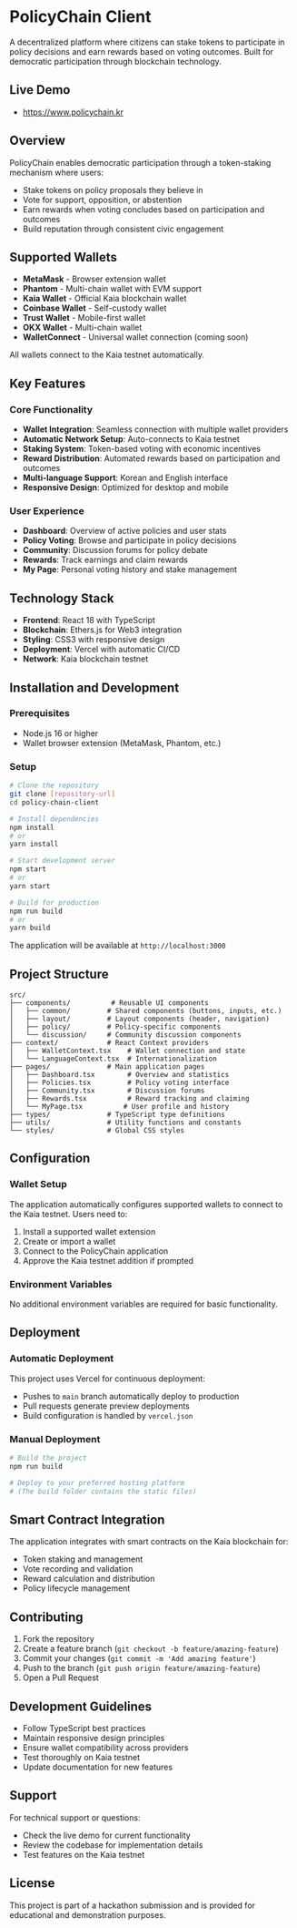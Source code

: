 # PolicyChain Client
A decentralized platform where citizens can stake tokens to participate in policy decisions and earn rewards based on voting outcomes. Built for democratic participation through blockchain technology.

## Live Demo
- https://www.policychain.kr

## Overview
PolicyChain enables democratic participation through a token-staking mechanism where users:
- Stake tokens on policy proposals they believe in
- Vote for support, opposition, or abstention
- Earn rewards when voting concludes based on participation and outcomes
- Build reputation through consistent civic engagement

## Supported Wallets
- **MetaMask** - Browser extension wallet
- **Phantom** - Multi-chain wallet with EVM support
- **Kaia Wallet** - Official Kaia blockchain wallet
- **Coinbase Wallet** - Self-custody wallet
- **Trust Wallet** - Mobile-first wallet
- **OKX Wallet** - Multi-chain wallet
- **WalletConnect** - Universal wallet connection (coming soon)

All wallets connect to the Kaia testnet automatically.

## Key Features
### Core Functionality
- **Wallet Integration**: Seamless connection with multiple wallet providers
- **Automatic Network Setup**: Auto-connects to Kaia testnet
- **Staking System**: Token-based voting with economic incentives
- **Reward Distribution**: Automated rewards based on participation and outcomes
- **Multi-language Support**: Korean and English interface
- **Responsive Design**: Optimized for desktop and mobile

### User Experience
- **Dashboard**: Overview of active policies and user stats
- **Policy Voting**: Browse and participate in policy decisions
- **Community**: Discussion forums for policy debate
- **Rewards**: Track earnings and claim rewards
- **My Page**: Personal voting history and stake management

## Technology Stack
- **Frontend**: React 18 with TypeScript
- **Blockchain**: Ethers.js for Web3 integration
- **Styling**: CSS3 with responsive design
- **Deployment**: Vercel with automatic CI/CD
- **Network**: Kaia blockchain testnet

## Installation and Development
### Prerequisites
- Node.js 16 or higher
- Wallet browser extension (MetaMask, Phantom, etc.)

### Setup
```bash
# Clone the repository
git clone [repository-url]
cd policy-chain-client

# Install dependencies
npm install
# or
yarn install

# Start development server
npm start
# or
yarn start

# Build for production
npm run build
# or
yarn build
```

The application will be available at `http://localhost:3000`

## Project Structure
```
src/
├── components/          # Reusable UI components
│   ├── common/         # Shared components (buttons, inputs, etc.)
│   ├── layout/         # Layout components (header, navigation)
│   ├── policy/         # Policy-specific components
│   └── discussion/     # Community discussion components
├── context/            # React Context providers
│   ├── WalletContext.tsx    # Wallet connection and state
│   └── LanguageContext.tsx  # Internationalization
├── pages/              # Main application pages
│   ├── Dashboard.tsx        # Overview and statistics
│   ├── Policies.tsx         # Policy voting interface
│   ├── Community.tsx        # Discussion forums
│   ├── Rewards.tsx          # Reward tracking and claiming
│   └── MyPage.tsx          # User profile and history
├── types/              # TypeScript type definitions
├── utils/              # Utility functions and constants
└── styles/             # Global CSS styles
```

## Configuration
### Wallet Setup
The application automatically configures supported wallets to connect to the Kaia testnet. Users need to:
1. Install a supported wallet extension
2. Create or import a wallet
3. Connect to the PolicyChain application
4. Approve the Kaia testnet addition if prompted

### Environment Variables
No additional environment variables are required for basic functionality.

## Deployment
### Automatic Deployment
This project uses Vercel for continuous deployment:
- Pushes to `main` branch automatically deploy to production
- Pull requests generate preview deployments
- Build configuration is handled by `vercel.json`

### Manual Deployment
```bash
# Build the project
npm run build

# Deploy to your preferred hosting platform
# (The build folder contains the static files)
```

## Smart Contract Integration
The application integrates with smart contracts on the Kaia blockchain for:
- Token staking and management
- Vote recording and validation
- Reward calculation and distribution
- Policy lifecycle management

## Contributing
1. Fork the repository
2. Create a feature branch (`git checkout -b feature/amazing-feature`)
3. Commit your changes (`git commit -m 'Add amazing feature'`)
4. Push to the branch (`git push origin feature/amazing-feature`)
5. Open a Pull Request

## Development Guidelines
- Follow TypeScript best practices
- Maintain responsive design principles
- Ensure wallet compatibility across providers
- Test thoroughly on Kaia testnet
- Update documentation for new features

## Support
For technical support or questions:
- Check the live demo for current functionality
- Review the codebase for implementation details
- Test features on the Kaia testnet

## License
This project is part of a hackathon submission and is provided for educational and demonstration purposes.
